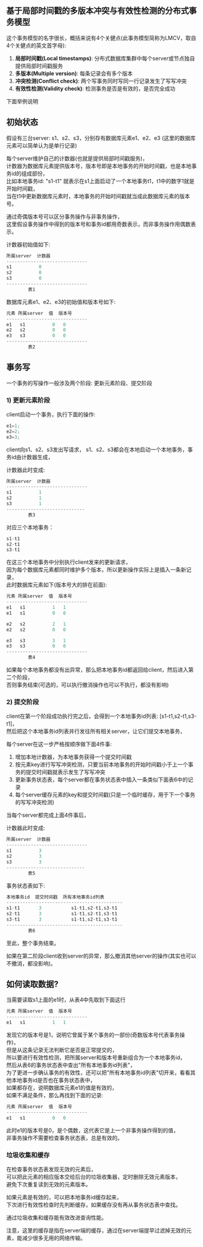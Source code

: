 ## 基于局部时间戳的多版本冲突与有效性检测的分布式事务模型

这个事务模型的名字很长，概括来说有4个关健点(此事务模型简称为LMCV，取自4个关健点的英文首字母):

1. **局部时间戳(Local timestamps)**: 分布式数据库集群中每个server或节点独自提供局部时间戳服务
2. **多版本(Multiple version)**: 每条记录会有多个版本
3. **冲突检测(Conflict check)**: 两个写事务同时写同一行记录发生了写写冲突
4. **有效性检测(Validity check)**: 检测事务是否是有效的，是否完全成功


下面举例说明

## 初始状态

假设有三台server: s1、s2、s3，分别存有数据库元素e1、e2、e3 (这里的数据库元素可以简单认为是单行记录) <p>

每个server维护自己的计数器(也就是提供局部时间戳服务)，<br>
计数器为数据库元素提供版本号，版本号即是本地事务的开始时间戳，也是本地事务id的组成部份，<br> 
比如本地事务id: "s1-t1" 就表示在s1上面启动了一个本地事务t1，t1中的数字1就是开始时间戳，<br>
当在t1中更新数据库元素时，本地事务的开始时间戳就当成此数据库元素的版本号。<p>
通过奇偶版本号可以区分事务操作与非事务操作，<br>
这里假设事务操作中得到的版本号和事务id都用奇数表示，而非事务操作用偶数表示。 <p>


计数器初始值如下:
```javascript
所属server  计数器
------------------------------
s1          0
s2          0
s3          0
------------------------------
        表1
```

数据库元素e1、e2、e3的初始值和版本号如下:
```javascript
元素 所属server  值  版本号
------------------------------
e1   s1          0   0
e2   s2          0   0
e3   s3          0   0
------------------------------
        表2
```

## 事务写

一个事务的写操作一般涉及两个阶段: 更新元素阶段、提交阶段

### 1) 更新元素阶段

client启动一个事务，执行下面的操作:
```javascript
e1=1;
e2=2;
e3=3;
```
client向s1、s2、s3发出写请求，
s1、s2、s3都会在本地启动一个本地事务，事务id由计数器生成，

计数器此时变成:
```javascript
所属server  计数器
------------------------------
s1          1
s2          1
s3          1
-----------------------------
        表3
```
对应三个本地事务：
```javascript
s1-t1
s2-t1
s3-t1
```
在这三个本地事务中分别执行client发来的更新请求，<br>
因为每个数据库元素都同时维护多个版本，所以更新操作实际上是插入一条新记录，<br>
此时数据库元素如下(版本号大的排在前面):
```javascript
元素 所属server  值  版本号
------------------------------
e1   s1          1   1
e1   s1          0   0

e2   s2          2   1
e2   s2          0   0

e3   s3          3   1
e3   s3          0   0
------------------------------
        表4
```
如果每个本地事务都没有出异常，那么把本地事务id都返回给client，然后进入第二个阶段，<br>
否则事务结束(可选的，可以执行撤消操作也可以不执行，都没有影响)


### 2) 提交阶段

client在第一个阶段成功执行完之后，会得到一个本地事务id列表: [s1-t1,s2-t1,s3-t1]，<br>
然后把这个本地事务id列表并行发往所有相关server，让它们提交本地事务，

每个server在这一步严格按顺序做下面4件事: 

1. 增加本地计数器，为本地事务获得一个提交时间戳
2. 按元素key进行写写冲突检测，只要当前本地事务的开始时间戳小于上一个事务的提交时间戳就表示发生了写写冲突
3. 更新事务状态表，每个server都在事务状态表中插入一条类似下面表6中的记录
4. 每个server缓存元素的key和提交时间戳(只是一个临时缓存，用于下一个事务的写写冲突检测)

当每个server都完成上面4件事后，

计数器此时变成:
```javascript
所属server  计数器
------------------------------
s1          3
s2          3
s3          3
-----------------------------
        表5
```

事务状态表如下:

```javascript
本地事务id  提交时间戳  所有本地事务id列表
-------------------------------------------
s1-t1       3           s1-t1,s2-t1,s3-t1
s2-t1       3           s1-t1,s2-t1,s3-t1
s3-t1       3           s1-t1,s2-t1,s3-t1
-------------------------------------------
        表6
```

至此，整个事务结束。<br>

如果在第二阶段client收到server的异常，那么撤消其他server的操作(其实也可以不撤消，都没影响)。




## 如何读取数据? 


当需要读取s1上面的e1时，从表4中先取到下面这行
```javascript
元素 所属server  值  版本号
------------------------------
e1   s1          1   1
```
发现它的版本号是1，说明它曾属于某个事务的一部份(奇数版本号代表事务操作)，<br>
但是从这条记录无法判断它是否是正常提交的，<br>
所以要进行有效性检测，把所属server和版本号重新组合为一个本地事务id，<br>
然后从表6的事务状态表中查出"所有本地事务id列表"，<br>
为了更进一步确认事务的有效性，还可以把"所有本地事务id列表"切开来，看看其他本地事务id是否也在事务状态表中，<br>
如果都存在，说明数据库元素e1的值是有效的，<br>
如果不满足条件，那么再找到下面的记录:
```javascript
元素 所属server  值  版本号
------------------------------
e1   s1          0   0
```
此时e1的版本号是0，是个偶数，这代表它是上一个非事务操作得到的值，<br>
非事务操作不需要检查事务状态表，总是有效的。

### 垃圾收集和缓存

在检查事务状态表发现无效的元素后，<br>
可以把此元素的相应版本交给后台的垃圾收集器，定时删除无效元素版本，<br>
避免下次重复读到无效的元素版本。<p>

如果元素是有效的，可以把本地事务id缓存起来，<br>
下次进行有效性检查时先判断缓存，如果缓存没有再从事务状态表中查找。<p>

通过垃圾收集和缓存能有效改进查询性能。<p>

注意，这里的缓存是指在server端的缓存，通过在server端提早过滤掉无效的元素，能减少很多无用的网络传输。